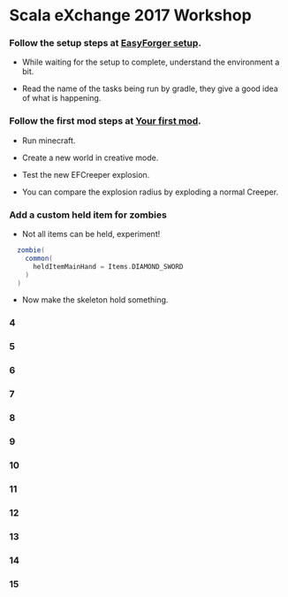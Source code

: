 
# Scala eXchange 2017 Workshop

### Follow the setup steps at [EasyForger setup](https://github.com/easyforger/easyforger/blob/master/doc/setup.md).

* While waiting for the setup to complete, understand the environment a bit.

* Read the name of the tasks being run by gradle, they give a good idea of what is happening.

### Follow the first mod steps at [Your first mod](https://github.com/easyforger/easyforger/blob/master/doc/first-mod.md).

* Run minecraft.

* Create a new world in creative mode.

* Test the new EFCreeper explosion.

* You can compare the explosion radius by exploding a normal Creeper.

### Add a custom held item for zombies

* Not all items can be held, experiment!

```scala
  zombie(
    common(
      heldItemMainHand = Items.DIAMOND_SWORD
    )
  )
```

* Now make the skeleton hold something.

### 4

### 5

### 6

### 7

### 8

### 9

### 10

### 11

### 12

### 13

### 14

### 15

